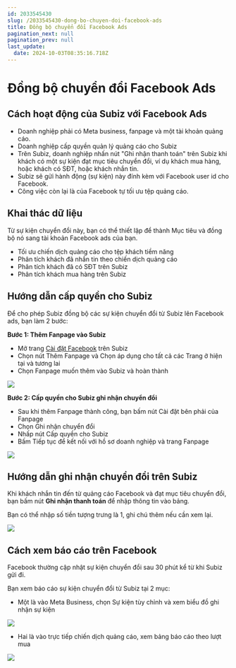 ```yaml
---
id: 2033545430
slug: /2033545430-dong-bo-chuyen-doi-facebook-ads
title: Đồng bộ chuyển đổi Facebook Ads
pagination_next: null
pagination_prev: null
last_update:
  date: 2024-10-03T08:35:16.718Z
---
```


# Đồng bộ chuyển đổi Facebook Ads



## Cách hoạt động của Subiz với Facebook Ads




- Doanh nghiệp phải có Meta business, fanpage và một tài khoản quảng cáo.
- Doanh nghiệp cấp quyền quản lý quảng cáo cho Subiz
- Trên Subiz, doanh nghiệp nhấn nút "Ghi nhận thanh toán" trên Subiz khi khách có một sự kiện đạt mục tiêu chuyển đổi, ví dụ khách mua hàng, hoặc khách có SĐT, hoặc khách nhắn tin.
- Subiz sẽ gửi hành động (sự kiện) này đính kèm với Facebook user id cho Facebook.
- Công việc còn lại là của Facebook tự tối ưu tệp quảng cáo.
## Khai thác dữ liệu​


Từ sự kiện chuyển đổi này, bạn có thể thiết lập để thành Mục tiêu và đồng bộ nó sang tài khoản Facebook ads của bạn.

- Tối ưu chiến dịch quảng cáo cho tệp khách tiềm năng
- Phân tích khách đã nhắn tin theo chiến dịch quảng cáo
- Phân tích khách đã có SĐT trên Subiz
- Phân tích khách mua hàng trên Subiz
## Hướng dẫn cấp quyền cho Subiz


Để cho phép Subiz đồng bộ các sự kiện chuyển đổi từ Subiz lên Facebook ads, bạn làm 2 bước:



**Bước 1: Thêm Fanpage vào Subiz**

- Mở trang [Cài đặt Facebook](https://app.subiz.com.vn/settings/messenger) trên Subiz
- Chọn nút Thêm Fanpage và Chọn áp dụng cho tất cả các Trang ở hiện tại và tương lai
- Chọn Fanpage muốn thêm vào Subiz và hoàn thành


![](https://vcdn.subiz-cdn.com/file/e0925ea5221d4ee954715361a426d4926f68b8b3286302a9be95a9250d80d038_acpxkgumifuoofoosble)




**Bước 2: Cấp quyền cho Subiz ghi nhận chuyển đổi**

- Sau khi thêm Fanpage thành công, bạn bấm nút Cài đặt bên phải của Fanpage
- Chọn Ghi nhận chuyển đổi
- Nhấp nút Cấp quyền cho Subiz
- Bấm Tiếp tục để kết nối với hồ sơ doanh nghiệp và trang Fanpage




![](https://vcdn.subiz-cdn.com/file/abc4a2419fac8695759c77ceaa472d2cb66caf5c4fbf19c66bd3ee4ebf289fe1_acpxkgumifuoofoosble)

## Hướng dẫn ghi nhận chuyển đổi trên Subiz




Khi khách nhắn tin đến từ quảng cáo Facebook và đạt mục tiêu chuyển đổi, bạn bấm nút **Ghi nhận thanh toán** để nhập thông tin vào bảng. 



Bạn có thể nhập số tiền tượng trưng là 1, ghi chú thêm nếu cần xem lại.




![](https://vcdn.subiz-cdn.com/file/0d1ee6c65cc438011cd04102e868dfc82cbb0fa69101aa67baefc68fef5cfef9_acpxkgumifuoofoosble)





## Cách xem báo cáo trên Facebook




Facebook thường cập nhật sự kiện chuyển đổi sau 30 phút kể từ khi Subiz gửi đi.

Bạn xem báo cáo sự kiện chuyển đổi từ Subiz tại 2 mục:

- Một là vào Meta Business, chọn Sự kiện tùy chỉnh và xem biểu đồ ghi nhận sự kiện


![](https://vcdn.subiz-cdn.com/file/68fa7b113aefedfb1530316b912024e0899dfa2fb66f2f88fe3015174321c7e1_acpxkgumifuoofoosble)




- Hai là vào trực tiếp chiến dịch quảng cáo, xem bảng báo cáo theo lượt mua




![](https://vcdn.subiz-cdn.com/file/35136fba07668c18a70e26451ee0cfdb3dc0317e4820dddd062fe210dcfb0973_acpxkgumifuoofoosble)